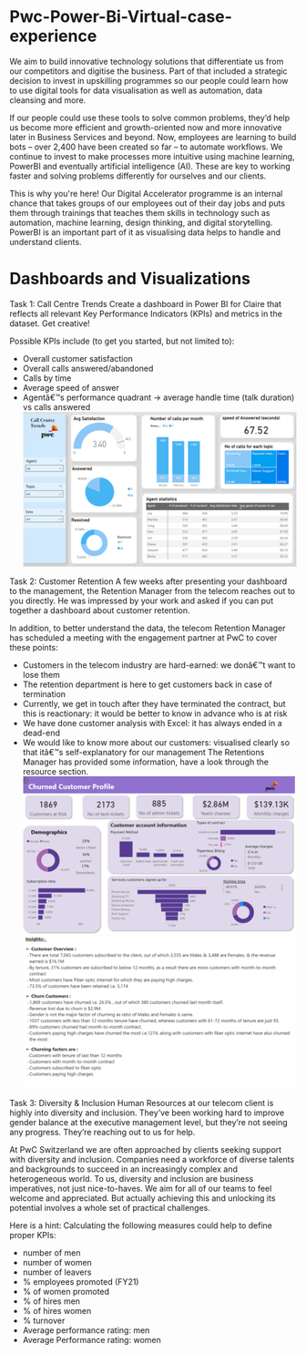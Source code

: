 # Pwc-Power-Bi-Virtual-case-experience

We aim to build innovative technology solutions that differentiate us from our competitors and digitise the business. Part of that included a strategic decision to invest in upskilling programmes so our people could learn how to use digital tools for data visualisation as well as automation, data cleansing and more.

If our people could use these tools to solve common problems, they’d help us become more efficient and growth-oriented now and more innovative later in Business Services and beyond. Now, employees are learning to build bots – over 2,400 have been created so far – to automate workflows. We continue to invest to make processes more intuitive using machine learning, PowerBI and eventually artificial intelligence (AI). These are key to working faster and solving problems differently for ourselves and our clients.

This is why you're here! Our Digital Accelerator programme is an internal chance that takes groups of our employees out of their day jobs and puts them through trainings that teaches them skills in technology such as automation, machine learning, design thinking, and digital storytelling. PowerBI is an important part of it as visualising data helps to handle and understand clients.

# Dashboards and Visualizations

Task 1: Call Centre Trends Create a dashboard in Power BI for Claire that reflects all relevant Key Performance Indicators (KPIs) and metrics in the dataset. Get creative!

Possible KPIs include (to get you started, but not limited to):
- Overall customer satisfaction
- Overall calls answered/abandoned
- Calls by time
- Average speed of answer
- Agentâ€™s performance quadrant -> average handle time (talk duration) vs calls answered
 ![image Alt](https://github.com/Krishnareddy0709/Pwc-Power-Bi-Virtual-case-experience/blob/dd49b47028795d907ace77281e683a1c1b4e1d61/task%201%20call%20center%20trends.png)

Task 2: Customer Retention A few weeks after presenting your dashboard to the management, the Retention Manager from the telecom reaches out to you directly. He was impressed by your work and asked if you can put together a dashboard about customer retention.

In addition, to better understand the data, the telecom Retention Manager has scheduled a meeting with the engagement partner at PwC to cover these points:

- Customers in the telecom industry are hard-earned: we donâ€™t want to lose them
- The retention department is here to get customers back in case of termination
- Currently, we get in touch after they have terminated the contract, but this is reactionary: it would be better to know in advance who is at risk
- We have done customer analysis with Excel: it has always ended in a dead-end
- We would like to know more about our customers: visualised clearly so that itâ€™s self-explanatory for our management The Retentions Manager has provided some information, have a look through the resource section.
  ![Image Alt](https://github.com/Krishnareddy0709/Pwc-Power-Bi-Virtual-case-experience/blob/dc87dd3b3e3ce88459df1c661f6a5cd38a1068aa/task%202%20churn%20dashboard.png)
  ![Image Alt](https://github.com/Krishnareddy0709/Pwc-Power-Bi-Virtual-case-experience/blob/158e6a1b1045570e0bf4ade7c791481b56c582bb/task%202%20Insights.png)

Task 3: Diversity & Inclusion Human Resources at our telecom client is highly into diversity and inclusion. They’ve been working hard to improve gender balance at the executive management level, but they’re not seeing any progress. They’re reaching out to us for help.

At PwC Switzerland we are often approached by clients seeking support with diversity and inclusion. Companies need a workforce of diverse talents and backgrounds to succeed in an increasingly complex and heterogeneous world. To us, diversity and inclusion are business imperatives, not just nice-to-haves. We aim for all of our teams to feel welcome and appreciated. But actually achieving this and unlocking its potential involves a whole set of practical challenges.

Here is a hint: Calculating the following measures could help to define proper KPIs:

- number of men
- number of women
- number of leavers
- % employees promoted (FY21)
- % of women promoted
- % of hires men
- % of hires women
- % turnover
- Average performance rating: men
- Average Performance rating: women
